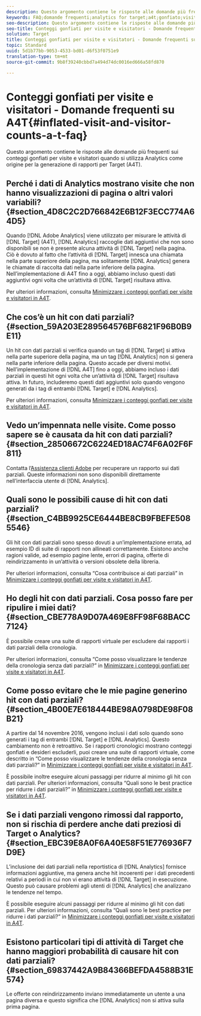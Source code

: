 ```yaml
---
description: Questo argomento contiene le risposte alle domande più frequenti sui conteggi gonfiati per visite e visitatori quando si utilizza Analytics come origine per la generazione di rapporti per Target (A4T).
keywords: FAQ;domande frequenti;analytics for target;a4t;gonfiato;visita;visitatore;hit parziale;orfano
seo-description: Questo argomento contiene le risposte alle domande più frequenti sui conteggi gonfiati per visite e visitatori quando si utilizza Analytics come origine per la generazione di rapporti per Target (A4T).
seo-title: Conteggi gonfiati per visite e visitatori - Domande frequenti su A4T
solution: Target
title: Conteggi gonfiati per visite e visitatori - Domande frequenti su A4T
topic: Standard
uuid: 5d1b77bb-9053-4533-bd01-d6f53f0751e9
translation-type: tm+mt
source-git-commit: 9b8f39240cbbd7a494d74dc0016ed666a58fd870

---
```



# Conteggi gonfiati per visite e visitatori - Domande frequenti su A4T{#inflated-visit-and-visitor-counts-a-t-faq}

Questo argomento contiene le risposte alle domande più frequenti sui conteggi gonfiati per visite e visitatori quando si utilizza Analytics come origine per la generazione di rapporti per Target (A4T).

## Perché i dati di Analytics mostrano visite che non hanno visualizzazioni di pagina o altri valori variabili? {#section_4D8C2C2D766842E6B12F3ECC774A64D5}

Quando [!DNL Adobe Analytics] viene utilizzato per misurare le attività di [!DNL Target] (A4T), [!DNL Analytics] raccoglie dati aggiuntivi che non sono disponibili se non è presente alcuna attività di [!DNL Target] nella pagina. Ciò è dovuto al fatto che l’attività di [!DNL Target] innesca una chiamata nella parte superiore della pagina, ma solitamente [!DNL Analytics] genera le chiamate di raccolta dati nella parte inferiore della pagina. Nell’implementazione di A4T fino a oggi, abbiamo incluso questi dati aggiuntivi ogni volta che un’attività di [!DNL Target] risultava attiva.

Per ulteriori informazioni, consulta [Minimizzare i conteggi gonfiati per visite e visitatori in A4T](../../../c-integrating-target-with-mac/a4t/c-a4t-troubleshooting/minimizing-inflated-visit-and-visitor-counts-a4t.md#concept_A515C2DE126E44B6AD97754C2C6D5235).

## Che cos’è un hit con dati parziali? {#section_59A203E289564576BF6821F96B0B9E11}

Un hit con dati parziali si verifica quando un tag di [!DNL Target] si attiva nella parte superiore della pagina, ma un tag [!DNL Analytics] non si genera nella parte inferiore della pagina. Questo accade per diversi motivi. Nell’implementazione di [!DNL A4T] fino a oggi, abbiamo incluso i dati parziali in questi hit ogni volta che un’attività di [!DNL Target] risultava attiva. In futuro, includeremo questi dati aggiuntivi solo quando vengono generati da i tag di entrambi [!DNL Target] e [!DNL Analytics].

Per ulteriori informazioni, consulta [Minimizzare i conteggi gonfiati per visite e visitatori in A4T](../../../c-integrating-target-with-mac/a4t/c-a4t-troubleshooting/minimizing-inflated-visit-and-visitor-counts-a4t.md#concept_A515C2DE126E44B6AD97754C2C6D5235).

## Vedo un’impennata nelle visite. Come posso sapere se è causata da hit con dati parziali?  {#section_28506672C6224ED18AC74F6A02F6F811}

Contatta l’[Assistenza clienti Adobe](../../../cmp-resources-and-contact-information.md#reference_ACA3391A00EF467B87930A450050077C) per recuperare un rapporto sui dati parziali. Queste informazioni non sono disponibili direttamente nell’interfaccia utente di [!DNL Analytics].

## Quali sono le possibili cause di hit con dati parziali? {#section_C4BB9925CE6444BE8CB9FBEFE5085546}

Gli hit con dati parziali sono spesso dovuti a un’implementazione errata, ad esempio ID di suite di rapporti non allineati correttamente. Esistono anche ragioni valide, ad esempio pagine lente, errori di pagina, offerte di reindirizzamento in un’attività o versioni obsolete della libreria.

Per ulteriori informazioni, consulta “Cosa contribuisce ai dati parziali” in  [Minimizzare i conteggi gonfiati per visite e visitatori in A4T](../../../c-integrating-target-with-mac/a4t/c-a4t-troubleshooting/minimizing-inflated-visit-and-visitor-counts-a4t.md#concept_A515C2DE126E44B6AD97754C2C6D5235).

## Ho degli hit con dati parziali. Cosa posso fare per ripulire i miei dati?  {#section_CBE778A9D07A469E8FF98F68BACC7124}

È possibile creare una suite di rapporti virtuale per escludere dai rapporti i dati parziali della cronologia.

Per ulteriori informazioni, consulta “Come posso visualizzare le tendenze della cronologia senza dati parziali?” in [Minimizzare i conteggi gonfiati per visite e visitatori in A4T](../../../c-integrating-target-with-mac/a4t/c-a4t-troubleshooting/minimizing-inflated-visit-and-visitor-counts-a4t.md#concept_A515C2DE126E44B6AD97754C2C6D5235).

## Come posso evitare che le mie pagine generino hit con dati parziali? {#section_4B00E7E618444BE98A0798DE98F08B21}

A partire dal 14 novembre 2016, vengono inclusi i dati solo quando sono generati i tag di entrambi [!DNL Target] e [!DNL Analytics]. Questo cambiamento non è retroattivo. Se i rapporti cronologici mostrano conteggi gonfiati e desideri escluderli, puoi creare una suite di rapporti virtuale, come descritto in “Come posso visualizzare le tendenze della cronologia senza dati parziali?” in [Minimizzare i conteggi gonfiati per visite e visitatori in A4T](../../../c-integrating-target-with-mac/a4t/c-a4t-troubleshooting/minimizing-inflated-visit-and-visitor-counts-a4t.md#concept_A515C2DE126E44B6AD97754C2C6D5235).

È possibile inoltre eseguire alcuni passaggi per ridurre al minimo gli hit con dati parziali. Per ulteriori informazioni, consulta “Quali sono le best practice per ridurre i dati parziali?” in [Minimizzare i conteggi gonfiati per visite e visitatori in A4T](../../../c-integrating-target-with-mac/a4t/c-a4t-troubleshooting/minimizing-inflated-visit-and-visitor-counts-a4t.md#concept_A515C2DE126E44B6AD97754C2C6D5235).

## Se i dati parziali vengono rimossi dal rapporto, non si rischia di perdere anche dati preziosi di Target o Analytics? {#section_EBC39E8A0F6A40E58F51E776936F7D9E}

L’inclusione dei dati parziali nella reportistica di [!DNL Analytics] fornisce informazioni aggiuntive, ma genera anche hit incoerenti per i dati precedenti relativi a periodi in cui non vi erano attività di [!DNL Target] in esecuzione. Questo può causare problemi agli utenti di [!DNL Analytics] che analizzano le tendenze nel tempo.

È possibile eseguire alcuni passaggi per ridurre al minimo gli hit con dati parziali. Per ulteriori informazioni, consulta “Quali sono le best practice per ridurre i dati parziali?” in [Minimizzare i conteggi gonfiati per visite e visitatori in A4T](../../../c-integrating-target-with-mac/a4t/c-a4t-troubleshooting/minimizing-inflated-visit-and-visitor-counts-a4t.md#concept_A515C2DE126E44B6AD97754C2C6D5235).

## Esistono particolari tipi di attività di Target che hanno maggiori probabilità di causare hit con dati parziali? {#section_69837442A9B84366BEFDA4588B31E574}

Le offerte con reindirizzamento inviano immediatamente un utente a una pagina diversa e questo significa che [!DNL Analytics] non si attiva sulla prima pagina.
